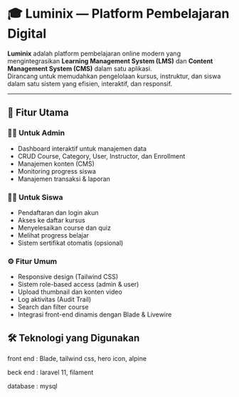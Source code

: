 # 🎓 Luminix — Platform Pembelajaran Digital

**Luminix** adalah platform pembelajaran online modern yang mengintegrasikan **Learning Management System (LMS)** dan **Content Management System (CMS)** dalam satu aplikasi.  
Dirancang untuk memudahkan pengelolaan kursus, instruktur, dan siswa dalam satu sistem yang efisien, interaktif, dan responsif.

---

## 🚀 Fitur Utama

### 👨‍🏫 Untuk Admin

-   Dashboard interaktif untuk manajemen data
-   CRUD Course, Category, User, Instructor, dan Enrollment
-   Manajemen konten (CMS)
-   Monitoring progress siswa
-   Manajemen transaksi & laporan

### 👩‍🎓 Untuk Siswa

-   Pendaftaran dan login akun
-   Akses ke daftar kursus
-   Menyelesaikan course dan quiz
-   Melihat progress belajar
-   Sistem sertifikat otomatis (opsional)

### ⚙️ Fitur Umum

-   Responsive design (Tailwind CSS)
-   Sistem role-based access (admin & user)
-   Upload thumbnail dan konten video
-   Log aktivitas (Audit Trail)
-   Search dan filter course
-   Integrasi front-end dinamis dengan Blade & Livewire

## 🛠️ Teknologi yang Digunakan

front end :
Blade, tailwind css, hero icon, alpine

beck end :
laravel 11, filament

database :
mysql
